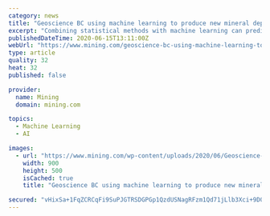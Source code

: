 ```yaml
---
category: news
title: "Geoscience BC using machine learning to produce new mineral deposit probability maps"
excerpt: "Combining statistical methods with machine learning can predict various types of mineral resources based on regional geochemical survey data."
publishedDateTime: 2020-06-15T13:11:00Z
webUrl: "https://www.mining.com/geoscience-bc-using-machine-learning-to-produce-new-mineral-deposit-probability-maps/"
type: article
quality: 32
heat: 32
published: false

provider:
  name: Mining
  domain: mining.com

topics:
  - Machine Learning
  - AI

images:
  - url: "https://www.mining.com/wp-content/uploads/2020/06/Geoscience-BC-using-machine-learning-to-produce-new-mineral-deposit-probability-maps.jpg"
    width: 900
    height: 500
    isCached: true
    title: "Geoscience BC using machine learning to produce new mineral deposit probability maps"

secured: "vHixSa+1FqZCRCqFi9SuPJGTRSDGPGp1QzdUSNagRFzm1Qd71jLlb3Xci+9D0nDTsDi7DXbN9wZllEyVRVtR56ZJt3AQzQOUcswwNP6DA9guJUcaq0RrI/NpUy+SbEhB0OgwWvrsdcEQhJco1bCllUCE2T31VpNrcn7HxD5egOG3DnNc+zOSXmDZZYndUlx5nbZsSAmlXaB6YhbCUaPLufOKnezq56fq9MKRvvBez1Uj9yDVCIa+U1XwedGtPlFag2j1QMaUu5hqExDOeltsHwNn7h8nExYY+qKrYte77ws0dZh4OADtaJZlXxd1qNwszGpatdDxHi+eYbFmy+ObVQ==;2ykVu6j/2bNtI7a4Iv5eYA=="
---
```


